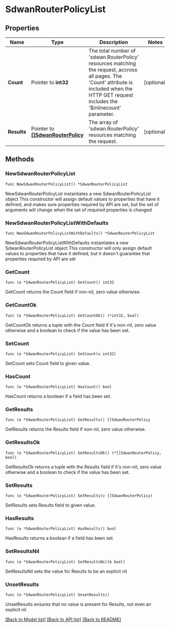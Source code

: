 # SdwanRouterPolicyList

## Properties

Name | Type | Description | Notes
------------ | ------------- | ------------- | -------------
**Count** | Pointer to **int32** | The total number of &#39;sdwan.RouterPolicy&#39; resources matching the request, accross all pages. The &#39;Count&#39; attribute is included when the HTTP GET request includes the &#39;$inlinecount&#39; parameter. | [optional] 
**Results** | Pointer to [**[]SdwanRouterPolicy**](sdwan.RouterPolicy.md) | The array of &#39;sdwan.RouterPolicy&#39; resources matching the request. | [optional] 

## Methods

### NewSdwanRouterPolicyList

`func NewSdwanRouterPolicyList() *SdwanRouterPolicyList`

NewSdwanRouterPolicyList instantiates a new SdwanRouterPolicyList object
This constructor will assign default values to properties that have it defined,
and makes sure properties required by API are set, but the set of arguments
will change when the set of required properties is changed

### NewSdwanRouterPolicyListWithDefaults

`func NewSdwanRouterPolicyListWithDefaults() *SdwanRouterPolicyList`

NewSdwanRouterPolicyListWithDefaults instantiates a new SdwanRouterPolicyList object
This constructor will only assign default values to properties that have it defined,
but it doesn't guarantee that properties required by API are set

### GetCount

`func (o *SdwanRouterPolicyList) GetCount() int32`

GetCount returns the Count field if non-nil, zero value otherwise.

### GetCountOk

`func (o *SdwanRouterPolicyList) GetCountOk() (*int32, bool)`

GetCountOk returns a tuple with the Count field if it's non-nil, zero value otherwise
and a boolean to check if the value has been set.

### SetCount

`func (o *SdwanRouterPolicyList) SetCount(v int32)`

SetCount sets Count field to given value.

### HasCount

`func (o *SdwanRouterPolicyList) HasCount() bool`

HasCount returns a boolean if a field has been set.

### GetResults

`func (o *SdwanRouterPolicyList) GetResults() []SdwanRouterPolicy`

GetResults returns the Results field if non-nil, zero value otherwise.

### GetResultsOk

`func (o *SdwanRouterPolicyList) GetResultsOk() (*[]SdwanRouterPolicy, bool)`

GetResultsOk returns a tuple with the Results field if it's non-nil, zero value otherwise
and a boolean to check if the value has been set.

### SetResults

`func (o *SdwanRouterPolicyList) SetResults(v []SdwanRouterPolicy)`

SetResults sets Results field to given value.

### HasResults

`func (o *SdwanRouterPolicyList) HasResults() bool`

HasResults returns a boolean if a field has been set.

### SetResultsNil

`func (o *SdwanRouterPolicyList) SetResultsNil(b bool)`

 SetResultsNil sets the value for Results to be an explicit nil

### UnsetResults
`func (o *SdwanRouterPolicyList) UnsetResults()`

UnsetResults ensures that no value is present for Results, not even an explicit nil

[[Back to Model list]](../README.md#documentation-for-models) [[Back to API list]](../README.md#documentation-for-api-endpoints) [[Back to README]](../README.md)


